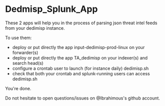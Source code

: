 # Dedmisp_Splunk_App
These 2 apps will help you in the process of parsing json threat intel feeds from your dedimisp instance.

To use them:
- deploy or put directly the app input-dedimisp-prod-linux on your forwarder(s)
- deploy or put directly the app TA_dedimisp on your indexer(s) and search head(s)
- configure a crontab user to launch (for instance daily) dedimisp.sh
- check that both your crontab and splunk-running users can access dedimisp.sh

You're done.

Do not hesitate to open questions/issues on @Ibrahimous's github account.
